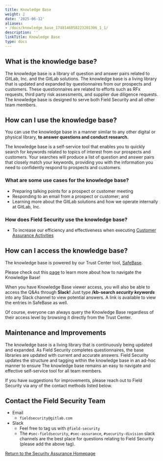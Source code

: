 ```yaml
---
title: Knowledge Base
weight: 2
date: '2025-06-12'
aliases:
- /docs/knowledge_base_1748146058223201306_1_1/
description: ''
linkTitle: Knowledge Base
type: docs
---
```


## What is the knowledge base?

The knowledge base is a library of question and answer pairs related to GitLab, Inc. and the GitLab solutions. The knowledge base is a living library that is updated and expanded by questionnaires from our prospects and customers. These questionnaires are related to efforts such as RFx requests, third party risk assessments, and supplier due diligence requests. The knowledge base is designed to serve both Field Security and all other team members.

## How can I use the knowledge base?

You can use the knowledge base in a manner similar to any other digital or physical library, **to answer questions and conduct research.**

The knowledge base is a self-service tool that enables you to quickly search for keywords related to topics of interest from our prospects and customers. Your searches will produce a list of question and answer pairs that closely match your keywords, providing you with the information you need to confidently respond to prospects and customers.

### What are some use cases for the knowledge base?

- Preparing talking points for a prospect or customer meeting
- Responding to an email from a prospect or customer; and
- Learning more about the GitLab solutions and how we operate internally at GitLab, Inc.

### How does Field Security use the knowledge base?

- To increase our efficiency and effectiveness when executing [Customer Assurance Activities](/handbook/security/security-assurance/field-security/customer-security-assessment-process/)

## How can I access the knowledge base?

The knowledge base is powered by our Trust Center tool, [SafeBase](https://app.safebase.io/knowledge).

Please check out this [page](https://help.safebase.io/en/articles/6117207-knowledge-base-overview#h_615c8940e2) to learn more about how to navigate the Knowledge Base!

When you have Knowledge Base viewer access, you will also be able to access the Q&As through **Slack!** Just type **/kb-search *security keywords*** into any Slack channel to view potential answers. A link is available to view the entries in SafeBase as well.

Of course, everyone can always query the Knowledge Base regardless of their access level by browsing it directly from the Trust Center.

## Maintenance and Improvements

The knowledge base is a living library that is continuously being updated and expanded. As Field Security completes questionnaires, the  base libraries are updated with current and accurate answers. Field Security updates the structure and tagging within the knowledge base in an ad-hoc manner to ensure The knowledge base remains an easy to navigate and effective self-service tool for all team members.

If you have suggestions for improvements, please reach out to Field Security via any of the contact methods listed below.

## Contact the Field Security Team

- Email
  - `fieldsecurity@gitlab.com`
- Slack
  - Feel free to tag us with `@field-security`
  - The `#sec-fieldsecurity`, `#sec-assurance`, `#security-division` slack channels are the best place for questions relating to Field Security (please add the above tag).

<div class="d-grid gap-2 my-4">
   <a href="/handbook/security/security-assurance/" class="btn bg-primary text-white btn-lg">Return to the Security Assurance Homepage</a>
</div>
